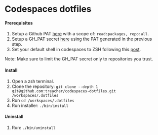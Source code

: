 # Codespaces dotfiles

#### Prerequisites

1. Setup a Github PAT [here](https://github.com/settings/tokens/new) with a scope of: `read:packages, repo:all`.
1. Setup a GH_PAT secret [here](https://github.com/settings/codespaces) using the PAT generated in the previous step.
1. Set your default shell in codespaces to ZSH following this [post](https://www.shanebart.com/set-default-vscode-terminal/).

Note: Make sure to limit the GH_PAT secret only to repositories you trust.

#### Install
1. Open a zsh terminal.
1. Clone the repository: `git clone --depth 1 git@github.com:treacher/codespaces-dotfiles.git /workspaces/.dotfiles`
1. Run `cd /workspaces/.dotfiles`
1. Run installer: `./bin/install`

#### Uninstall
1. Run: `./bin/uninstall`
